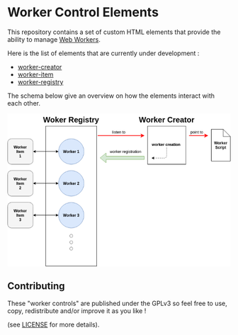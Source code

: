 # Worker Control Elements

This repository contains a set of custom HTML elements that provide the ability
to manage [Web Workers](https://developer.mozilla.org/en-US/docs/Web/API/Web_Workers_API/Using_web_workers).

Here is the list of elements that are currently under development :
- [worker-creator](./elements/worker-creator/worker-creator.js)
- [worker-item](./elements/worker-item/worker-item.js)
- [worker-registry](./elements/worker-registry/worker-registry.js)

The schema below give an overview on how the elements interact with each other.

![worker-control_schema](./worker-control_schema.png)


## Contributing

These "worker controls" are published under the GPLv3 so feel free to use, copy,
redistribute and/or improve it as you like !

(see [LICENSE](./LICENSE) for more details).
